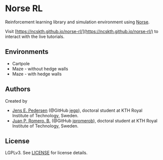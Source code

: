 # Norse RL

Reinforcement learning library and simulation environment using [Norse](https://github.com/norse/norse).

Visit [https://ncskth.github.io/norse-rl/](https://ncskth.github.io/norse-rl/) to interact with the live tutorials.

## Environments

* Cartpole
* Maze - without hedge walls
* Maze - with hedge walls

## Authors

Created by
* [Jens E. Pedersen](https://www.kth.se/profile/jeped) (@GitHub [jegp](https://github.com/jegp/)), doctoral student at KTH Royal Institute of Technology, Sweden.
* [Juan P. Romero. B.](https://www.kth.se/profile/jprb) (@GitHub [jpromerob](https://github.com/jpromerob/)), doctoral student at KTH Royal Institute of Technology, Sweden.

## License

LGPLv3. See [LICENSE](LICENSE) for license details.
